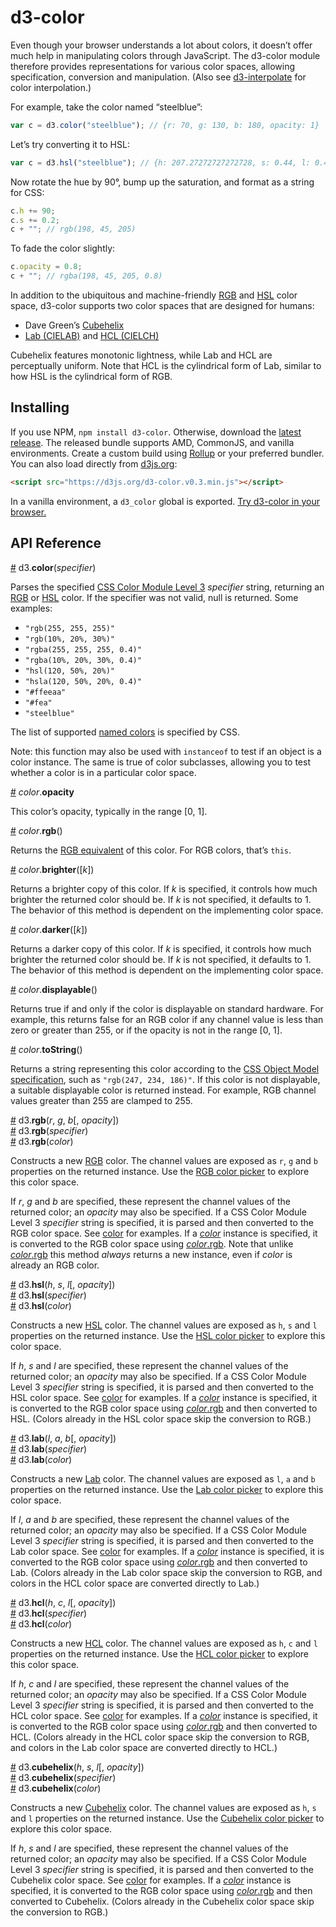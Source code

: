 # d3-color

Even though your browser understands a lot about colors, it doesn’t offer much help in manipulating colors through JavaScript. The d3-color module therefore provides representations for various color spaces, allowing specification, conversion and manipulation. (Also see [d3-interpolate](https://github.com/d3/d3-interpolate) for color interpolation.)

For example, take the color named “steelblue”:

```js
var c = d3.color("steelblue"); // {r: 70, g: 130, b: 180, opacity: 1}
```

Let’s try converting it to HSL:

```js
var c = d3.hsl("steelblue"); // {h: 207.27272727272728, s: 0.44, l: 0.4901960784313726, opacity: 1}
```

Now rotate the hue by 90°, bump up the saturation, and format as a string for CSS:

```js
c.h += 90;
c.s += 0.2;
c + ""; // rgb(198, 45, 205)
```

To fade the color slightly:

```js
c.opacity = 0.8;
c + ""; // rgba(198, 45, 205, 0.8)
```

In addition to the ubiquitous and machine-friendly [RGB](#rgb) and [HSL](#hsl) color space, d3-color supports two color spaces that are designed for humans:

* Dave Green’s [Cubehelix](#cubehelix)
* [Lab (CIELAB)](#lab) and [HCL (CIELCH)](#hcl)

Cubehelix features monotonic lightness, while Lab and HCL are perceptually uniform. Note that HCL is the cylindrical form of Lab, similar to how HSL is the cylindrical form of RGB.

## Installing

If you use NPM, `npm install d3-color`. Otherwise, download the [latest release](https://github.com/d3/d3-color/releases/latest). The released bundle supports AMD, CommonJS, and vanilla environments. Create a custom build using [Rollup](https://github.com/rollup/rollup) or your preferred bundler. You can also load directly from [d3js.org](https://d3js.org):

```html
<script src="https://d3js.org/d3-color.v0.3.min.js"></script>
```

In a vanilla environment, a `d3_color` global is exported. [Try d3-color in your browser.](https://tonicdev.com/npm/d3-color)

## API Reference

<a name="color" href="#color">#</a> d3.<b>color</b>(<i>specifier</i>)

Parses the specified [CSS Color Module Level 3](http://www.w3.org/TR/css3-color/#colorunits) *specifier* string, returning an [RGB](#rgb) or [HSL](#hsl) color. If the specifier was not valid, null is returned. Some examples:

* `"rgb(255, 255, 255)"`
* `"rgb(10%, 20%, 30%)"`
* `"rgba(255, 255, 255, 0.4)"`
* `"rgba(10%, 20%, 30%, 0.4)"`
* `"hsl(120, 50%, 20%)"`
* `"hsla(120, 50%, 20%, 0.4)"`
* `"#ffeeaa"`
* `"#fea"`
* `"steelblue"`

The list of supported [named colors](http://www.w3.org/TR/SVG/types.html#ColorKeywords) is specified by CSS.

Note: this function may also be used with `instanceof` to test if an object is a color instance. The same is true of color subclasses, allowing you to test whether a color is in a particular color space.

<a name="color_opacity" href="#color_opacity">#</a> *color*.<b>opacity</b>

This color’s opacity, typically in the range [0, 1].

<a name="color_rgb" href="#color_rgb">#</a> *color*.<b>rgb</b>()

Returns the [RGB equivalent](#rgb) of this color. For RGB colors, that’s `this`.

<a name="color_brighter" href="#color_brighter">#</a> *color*.<b>brighter</b>([<i>k</i>])

Returns a brighter copy of this color. If *k* is specified, it controls how much brighter the returned color should be. If *k* is not specified, it defaults to 1. The behavior of this method is dependent on the implementing color space.

<a name="color_darker" href="#color_darker">#</a> *color*.<b>darker</b>([<i>k</i>])

Returns a darker copy of this color. If *k* is specified, it controls how much brighter the returned color should be. If *k* is not specified, it defaults to 1. The behavior of this method is dependent on the implementing color space.

<a name="color_displayable" href="#color_displayable">#</a> *color*.<b>displayable</b>()

Returns true if and only if the color is displayable on standard hardware. For example, this returns false for an RGB color if any channel value is less than zero or greater than 255, or if the opacity is not in the range [0, 1].

<a name="color_toString" href="#color_toString">#</a> *color*.<b>toString</b>()

Returns a string representing this color according to the [CSS Object Model specification](https://drafts.csswg.org/cssom/#serialize-a-css-component-value), such as `"rgb(247, 234, 186)"`. If this color is not displayable, a suitable displayable color is returned instead. For example, RGB channel values greater than 255 are clamped to 255.

<a name="rgb" href="#rgb">#</a> d3.<b>rgb</b>(<i>r</i>, <i>g</i>, <i>b</i>[, <i>opacity</i>])<br>
<a href="#rgb">#</a> d3.<b>rgb</b>(<i>specifier</i>)<br>
<a href="#rgb">#</a> d3.<b>rgb</b>(<i>color</i>)<br>

Constructs a new [RGB](https://en.wikipedia.org/wiki/RGB_color_model) color. The channel values are exposed as `r`, `g` and `b` properties on the returned instance. Use the [RGB color picker](http://bl.ocks.org/mbostock/78d64ca7ef013b4dcf8f) to explore this color space.

If *r*, *g* and *b* are specified, these represent the channel values of the returned color; an *opacity* may also be specified. If a CSS Color Module Level 3 *specifier* string is specified, it is parsed and then converted to the RGB color space. See [color](#color) for examples. If a [*color*](#color) instance is specified, it is converted to the RGB color space using [*color*.rgb](#color_rgb). Note that unlike [*color*.rgb](#color_rgb) this method *always* returns a new instance, even if *color* is already an RGB color.

<a name="hsl" href="#hsl">#</a> d3.<b>hsl</b>(<i>h</i>, <i>s</i>, <i>l</i>[, <i>opacity</i>])<br>
<a href="#hsl">#</a> d3.<b>hsl</b>(<i>specifier</i>)<br>
<a href="#hsl">#</a> d3.<b>hsl</b>(<i>color</i>)<br>

Constructs a new [HSL](https://en.wikipedia.org/wiki/HSL_and_HSV) color. The channel values are exposed as `h`, `s` and `l` properties on the returned instance. Use the [HSL color picker](http://bl.ocks.org/mbostock/debaad4fcce9bcee14cf) to explore this color space.

If *h*, *s* and *l* are specified, these represent the channel values of the returned color; an *opacity* may also be specified. If a CSS Color Module Level 3 *specifier* string is specified, it is parsed and then converted to the HSL color space. See [color](#color) for examples. If a [*color*](#color) instance is specified, it is converted to the RGB color space using [*color*.rgb](#color_rgb) and then converted to HSL. (Colors already in the HSL color space skip the conversion to RGB.)

<a name="lab" href="#lab">#</a> d3.<b>lab</b>(<i>l</i>, <i>a</i>, <i>b</i>[, <i>opacity</i>])<br>
<a href="#lab">#</a> d3.<b>lab</b>(<i>specifier</i>)<br>
<a href="#lab">#</a> d3.<b>lab</b>(<i>color</i>)<br>

Constructs a new [Lab](https://en.wikipedia.org/wiki/Lab_color_space#CIELAB) color. The channel values are exposed as `l`, `a` and `b` properties on the returned instance. Use the [Lab color picker](http://bl.ocks.org/mbostock/9f37cc207c0cb166921b) to explore this color space.

If *l*, *a* and *b* are specified, these represent the channel values of the returned color; an *opacity* may also be specified. If a CSS Color Module Level 3 *specifier* string is specified, it is parsed and then converted to the Lab color space. See [color](#color) for examples. If a [*color*](#color) instance is specified, it is converted to the RGB color space using [*color*.rgb](#color_rgb) and then converted to Lab. (Colors already in the Lab color space skip the conversion to RGB, and colors in the HCL color space are converted directly to Lab.)

<a name="hcl" href="#hcl">#</a> d3.<b>hcl</b>(<i>h</i>, <i>c</i>, <i>l</i>[, <i>opacity</i>])<br>
<a href="#hcl">#</a> d3.<b>hcl</b>(<i>specifier</i>)<br>
<a href="#hcl">#</a> d3.<b>hcl</b>(<i>color</i>)<br>

Constructs a new [HCL](https://en.wikipedia.org/wiki/Lab_color_space#CIELAB) color. The channel values are exposed as `h`, `c` and `l` properties on the returned instance. Use the [HCL color picker](http://bl.ocks.org/mbostock/3e115519a1b495e0bd95) to explore this color space.

If *h*, *c* and *l* are specified, these represent the channel values of the returned color; an *opacity* may also be specified. If a CSS Color Module Level 3 *specifier* string is specified, it is parsed and then converted to the HCL color space. See [color](#color) for examples. If a [*color*](#color) instance is specified, it is converted to the RGB color space using [*color*.rgb](#color_rgb) and then converted to HCL. (Colors already in the HCL color space skip the conversion to RGB, and colors in the Lab color space are converted directly to HCL.)

<a name="cubehelix" href="#cubehelix">#</a> d3.<b>cubehelix</b>(<i>h</i>, <i>s</i>, <i>l</i>[, <i>opacity</i>])<br>
<a href="#cubehelix">#</a> d3.<b>cubehelix</b>(<i>specifier</i>)<br>
<a href="#cubehelix">#</a> d3.<b>cubehelix</b>(<i>color</i>)<br>

Constructs a new [Cubehelix](https://www.mrao.cam.ac.uk/~dag/CUBEHELIX/) color. The channel values are exposed as `h`, `s` and `l` properties on the returned instance. Use the [Cubehelix color picker](http://bl.ocks.org/mbostock/ba8d75e45794c27168b5) to explore this color space.

If *h*, *s* and *l* are specified, these represent the channel values of the returned color; an *opacity* may also be specified. If a CSS Color Module Level 3 *specifier* string is specified, it is parsed and then converted to the Cubehelix color space. See [color](#color) for examples. If a [*color*](#color) instance is specified, it is converted to the RGB color space using [*color*.rgb](#color_rgb) and then converted to Cubehelix. (Colors already in the Cubehelix color space skip the conversion to RGB.)
